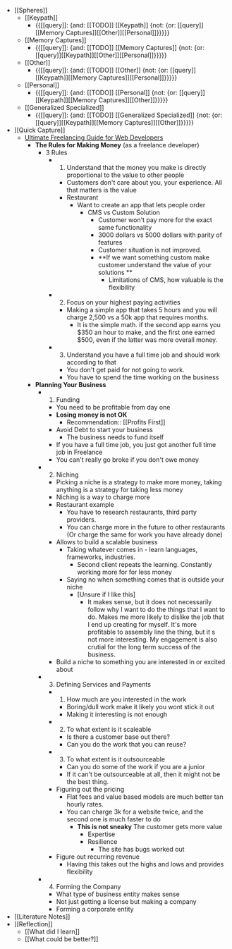 - [[Spheres]] 
    - [[Keypath]]
        - {{[[query]]: {and: [[TODO]] [[Keypath]] {not: {or: [[query]][[Memory Captures]][[Other]][[Personal]]}}}}}
    - [[Memory Captures]]
        - {{[[query]]: {and: [[TODO]] [[Memory Captures]] {not: {or: [[query]][[Keypath]][[Other]][[Personal]]}}}}}
    - [[Other]]
        - {{[[query]]: {and: [[TODO]] [[Other]] {not: {or: [[query]][[Keypath]][[Memory Captures]][[Personal]]}}}}}
    - [[Personal]]
        - {{[[query]]: {and: [[TODO]] [[Personal]] {not: {or: [[query]][[Keypath]][[Memory Captures]][[Other]]}}}}}
    - [[Generalized Specialized]]
        - {{[[query]]: {and: [[TODO]] [[Generalized Specialized]] {not: {or: [[query]][[Keypath]][[Memory Captures]][[Other]]}}}}}
- [[Quick Capture]]
    - [Ultimate Freelancing Guide for Web Developers](https://www.youtube.com/watch?v=4TIvB8zDFio)
        - **The Rules for Making Money** (as a freelance developer)
            - 3 Rules
                - 1. Understand that the money you make is directly proportional to the value to other people
                    - Customers don't care about you, your experience. All that matters is the value
                    - Restaurant
                        - Want to create an app that lets people order
                            - CMS vs Custom Solution
                                - Customer won't pay more for the exact same functionality
                                - 3000 dollars vs 5000 dollars with parity of features
                                - Customer situation is not improved. 
                                - **If we want something custom make customer understand the value of your solutions **
                                    - Limitations of CMS, how valuable is the flexibility
                - 2. Focus on your highest paying activities
                    - Making a simple app that takes 5 hours and you will charge 2,500 vs a 50k app that requires months. 
                        - It is the simple math. if the second app earns you $350 an hour to make, and the first one earned $500, even if the latter was more overall money.
                - 3. Understand you have a full time job and should work according to that
                    - You don't get paid for not going to work. 
                    - You have to spend the time working on the business
        - **Planning Your Business**
            - 1. Funding
                - You need to be profitable from day one
                - **Losing money is not OK**
                    - Recommendation:: [[Profits First]]
                - Avoid Debt to start your business
                    - The business needs to fund itself
                - If you have a full time job, you just got another full time job in Freelance
                - You can't really go broke if you don't owe money
            - 2. Niching
                - Picking a niche is a strategy to make more money, taking anything is a strategy for taking less money
                - Niching is a way to charge more
                - Restaurant example
                    - You have to research restaurants, third party providers.
                    - You can charge more in the future to other restaurants (Or charge the same for work you have already done)
                - Allows to build a scalable business
                    - Taking whatever comes in - learn languages, frameworks, industries.
                        - Second client repeats the learning. Constantly working more for for less money
                    - Saying no when something comes that is outside your niche
                        - [Unsure if I like this]
                            - It makes sense, but it does not necessarily follow why I want to do the things that I want to do. Makes me more likely to dislike the job that I end up creating for myself. It's more profitable to assembly line the thing, but it s not more interesting. My engagement is also crutial for the long term success of the business. 
                - Build a niche to something you are interested in or excited about
            - 3. Defining Services and Payments
                - 1. How much are you interested in the work
                    - Boring/dull work make it likely you wont stick it out
                    - Making it interesting is not enough
                - 2. To what extent is it scaleable
                    - Is there a customer base out there?
                    - Can you do the work that you can reuse?
                - 3. To what extent is it outsourceable
                    - Can you do some of the work if you are a junior
                    - If it can't be outsourceable at all, then it might not be the best thing.
                - Figuring out the pricing
                    - Flat fees and value based models are much better tan hourly rates.
                    - You can charge 3k for a website twice, and the second one is much faster to do
                        - **This is not sneaky** The customer gets more value
                            - Expertise
                            - Resilience
                                - The site has bugs worked out
                - Figure out recurring revenue
                    - Having this takes out the highs and lows and provides flexibility
            - 4. Forming the Company
                - What type of business entity makes sense
                - Not just getting a license but making a company
                - Forming a corporate entity
- [[Literature Notes]]
- [[Reflection]]
    - [[What did I learn]]
    - [[What could be better?]]
